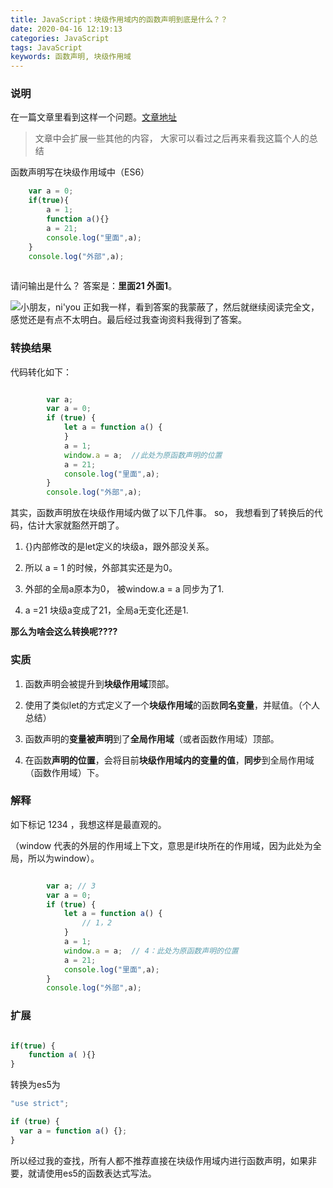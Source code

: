 ```yaml
---
title: JavaScript：块级作用域内的函数声明到底是什么？？
date: 2020-04-16 12:19:13
categories: JavaScript
tags: JavaScript
keywords: 函数声明, 块级作用域
---
```


### 说明
在一篇文章里看到这样一个问题。[文章地址](https://mp.weixin.qq.com/s/MlKRNfK3blGJA7bfXzdsNg)
> 文章中会扩展一些其他的内容， 大家可以看过之后再来看我这篇个人的总结

函数声明写在块级作用域中（ES6）
```javascript
	var a = 0;
	if(true){
	    a = 1;
	    function a(){}
	    a = 21;
	    console.log("里面",a);
	}
	console.log("外部",a);
	
```

请问输出是什么？ 答案是：**里面21 外面1**。

![小朋友，ni'you](https://imgconvert.csdnimg.cn/aHR0cDovLzViMDk4OGU1OTUyMjUuY2RuLnNvaHVjcy5jb20vaW1hZ2VzLzIwMjAwMzIxL2Q3MTRmMzU1YjUwYTRlYjU4YWIyZTI3MTliYTNkMjUzLmpwZWc?x-oss-process=image/format,png#pic_center)
正如我一样，看到答案的我蒙蔽了，然后就继续阅读完全文，感觉还是有点不太明白。最后经过我查询资料我得到了答案。

### 转换结果
代码转化如下：

```javascript

   		var a;
        var a = 0;
        if (true) {
            let a = function a() { 
            }
            a = 1; 
            window.a = a;  //此处为原函数声明的位置
            a = 21;
            console.log("里面",a);
        }
        console.log("外部",a);
```

其实，函数声明放在块级作用域内做了以下几件事。
so， 我想看到了转换后的代码，估计大家就豁然开朗了。

1. {}内部修改的是let定义的块级a，跟外部没关系。

2. 所以 a = 1 的时候，外部其实还是为0。

3. 外部的全局a原本为0， 被window.a = a 同步为了1.

4. a =21 块级a变成了21，全局a无变化还是1.

**那么为啥会这么转换呢????**  


### 实质
1.  函数声明会被提升到**块级作用域**顶部。

2.  使用了类似let的方式定义了一个**块级作用域**的函数**同名变量**，并赋值。（个人总结）

3.  函数声明的**变量被声明**到了**全局作用域**（或者函数作用域）顶部。

4.  在函数**声明的位置**，会将目前**块级作用域内的变量的值**，**同步**到全局作用域（函数作用域）下。

### 解释
如下标记 1234 ，我想这样是最直观的。

（window 代表的外层的作用域上下文，意思是if块所在的作用域，因为此处为全局，所以为window）。
	
```javascript

   		var a; // 3
        var a = 0;
        if (true) {
            let a = function a() { 
            	// 1，2
            }
            a = 1; 
            window.a = a;  // 4：此处为原函数声明的位置
            a = 21;
            console.log("里面",a);
        }
        console.log("外部",a);
```

### 扩展

```javascript

if(true) {
	function a( ){}
}

```
转换为es5为


```javascript
"use strict";

if (true) {
  var a = function a() {};
}

```

所以经过我的查找，所有人都不推荐直接在块级作用域内进行函数声明，如果非要，就请使用es5的函数表达式写法。

